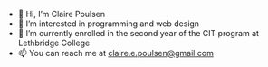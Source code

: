 - 👋 Hi, I’m Claire Poulsen
- 👀 I’m interested in programming and web design
- 🌱 I’m currently enrolled in the second year of the CIT program at Lethbridge College
- 📫 You can reach me at claire.e.poulsen@gmail.com

<!---
mfleckney/mfleckney is a ✨ special ✨ repository because its `README.md` (this file) appears on your GitHub profile.
You can click the Preview link to take a look at your changes.
--->

